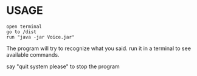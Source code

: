 # USAGE

```
open terminal
go to /dist
run "java -jar Voice.jar"
```

The program will try to recognize what you said. run it in a terminal to see available commands.

say "quit system please" to stop the program
